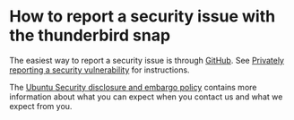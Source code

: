 # How to report a security issue with the thunderbird snap

The easiest way to report a security issue is through [GitHub](https://github.com/ubuntu/thunderbird/security/advisories/new).
See [Privately reporting a security vulnerability](https://docs.github.com/en/code-security/security-advisories/guidance-on-reporting-and-writing/privately-reporting-a-security-vulnerability)
for instructions.

The [Ubuntu Security disclosure and embargo policy](https://ubuntu.com/security/disclosure-policy)
contains more information about what you can expect when you contact us
and what we expect from you.
